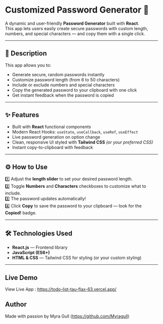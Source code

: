 # Customized Password Generator 🔐

A dynamic and user-friendly **Password Generator** built with **React**.  
This app lets users easily create secure passwords with custom length, numbers, and special characters — and copy them with a single click.

---

## 📌 Description

This app allows you to:

- Generate secure, random passwords instantly
- Customize password length (from 6 to 50 characters)
- Include or exclude numbers and special characters
- Copy the generated password to your clipboard with one click
- Get instant feedback when the password is copied

---

## ✨ Features

- Built with **React** functional components
- Modern React Hooks: `useState`, `useCallback`, `useRef`, `useEffect`
- Live password generation on option change
- Clean, responsive UI styled with **Tailwind CSS** *(or your preferred CSS)*
- Instant copy-to-clipboard with feedback

---

## ⚙️ How to Use

1️⃣ Adjust the **length slider** to set your desired password length.  
2️⃣ Toggle **Numbers** and **Characters** checkboxes to customize what to include.  
3️⃣ The password updates automatically!  
4️⃣ Click **Copy** to save the password to your clipboard — look for the **Copied!** badge.

---

## 🛠️ Technologies Used

- **React.js** — Frontend library
- **JavaScript (ES6+)**
- **HTML & CSS** — Tailwind CSS for styling (or your custom styling)

---

## Live Demo

View Live App : https://todo-list-tau-flax-63.vercel.app/

## Author

Made with passion by Myra Gull (https://github.com/Myragull)


